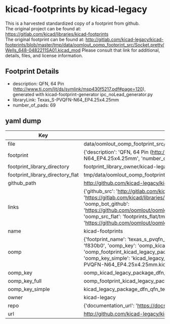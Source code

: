 # kicad-footprints by kicad-legacy  
This is a harvested standardized copy of a footprint from github.  
The original project can be found at:  
https://gitlab.com/kicad/libraries/kicad-footprints  
The original footprint can be found at:
http://gitlab.com/kicad-legacy/kicad-footprints/blob/master/tmp/data/oomlout_oomp_footprint_src/Socket.pretty/Wells_648-0482211SA01.kicad_mod
Please consult that link for additional, details, files, and license information.  
## Footprint Details
* description: QFN, 64 Pin (http://www.ti.com/lit/ds/symlink/msp430f5217.pdf#page=120), generated with kicad-footprint-generator ipc_noLead_generator.py  
* libraryLink: Texas_S-PVQFN-N64_EP4.25x4.25mm  
* number_of_pads: 69  
## yaml dump  
| Key | Value |  
| --- | --- |  
| file | data/oomlout_oomp_footprint_src/kicad-footprints/Package_DFN_QFN.pretty/Texas_S-PVQFN-N64_EP4.25x4.25mm.kicad_mod |  
| footprint | {'description': 'QFN, 64 Pin (http://www.ti.com/lit/ds/symlink/msp430f5217.pdf#page=120), generated with kicad-footprint-generator ipc_noLead_generator.py', 'libraryLink': 'Texas_S-PVQFN-N64_EP4.25x4.25mm', 'number_of_pads': 69} |  
| footprint_library_directory | footprint_library_owner/kicad-legacy_kicad-footprints |  
| footprint_library_directory_flat | tmp/data/oomlout_oomp_footprint_src/footprints_flat/kicad_legacy_package_dfn_qfn_texas_s_pvqfn_n64_ep4_25x4_25mm/working |  
| github_path | http://github.com/kicad-legacy/kicad-footprints/blob/master/tmp/data/oomlout_oomp_footprint_src/Package_DFN_QFN.pretty/Texas_S-PVQFN-N64_EP4.25x4.25mm.kicad_mod |  
| links | {'github_src': 'http://gitlab.com/kicad-legacy/kicad-footprints/blob/master/tmp/data/oomlout_oomp_footprint_src/Socket.pretty/Wells_648-0482211SA01.kicad_mod', 'github_src_repo': 'https://gitlab.com/kicad/libraries/kicad-footprints', 'oomp_bot': 'tmp/data/oomlout_oomp_footprint_src/footprints/kicad_legacy_package_dfn_qfn_texas_s_pvqfn_n64_ep4_25x4_25mm/working', 'oomp_bot_github': 'https://github.com/oomlout/oomlout_oomp_footprint_bot/tree/main/tmp/data/oomlout_oomp_footprint_src/footprints/kicad_legacy_package_dfn_qfn_texas_s_pvqfn_n64_ep4_25x4_25mm/working', 'oomp_src_flat': 'footprints_flat/tmp/data/oomlout_oomp_footprint_src/footprints_flat/kicad_legacy_package_dfn_qfn_texas_s_pvqfn_n64_ep4_25x4_25mm/working', 'oomp_src_flat_github': 'https://github.com/oomlout/oomlout_oomp_footprint_src/tree/main/tmp/data/oomlout_oomp_footprint_src/footprints_flat/kicad_legacy_package_dfn_qfn_texas_s_pvqfn_n64_ep4_25x4_25mm/working'} |  
| name | kicad-footprints |  
| oomp | {'footprint_name': 'texas_s_pvqfn_n64_ep4_25x4_25mm', 'library_name': 'package_dfn_qfn', 'md5': 'f830b0fd16edb7f5923e0129d21872d2', 'md5_10': 'f830b0fd16', 'md5_5': 'f830b', 'md5_6': 'f830b0', 'oomp_key': 'oomp_kicad_legacy_package_dfn_qfn_texas_s_pvqfn_n64_ep4_25x4_25mm', 'oomp_key_extra': 'oomp_footprint_kicad_legacy_package_dfn_qfn_texas_s_pvqfn_n64_ep4_25x4_25mm', 'oomp_key_full': 'oomp_footprint_kicad_legacy_package_dfn_qfn_texas_s_pvqfn_n64_ep4_25x4_25mm_f830b0', 'oomp_key_simple': 'kicad_legacy_package_dfn_qfn_texas_s_pvqfn_n64_ep4_25x4_25mm', 'original_filename': 'data/oomlout_oomp_footprint_src/kicad-footprints/Package_DFN_QFN.pretty/Texas_S-PVQFN-N64_EP4.25x4.25mm.kicad_mod', 'owner_name': 'kicad_legacy'} |  
| oomp_key | oomp_kicad_legacy_package_dfn_qfn_texas_s_pvqfn_n64_ep4_25x4_25mm |  
| oomp_key_full | oomp_footprint_kicad_legacy_package_dfn_qfn_texas_s_pvqfn_n64_ep4_25x4_25mm |  
| oomp_key_simple | kicad_legacy_package_dfn_qfn_texas_s_pvqfn_n64_ep4_25x4_25mm |  
| owner | kicad-legacy |  
| repo | {'documentation_url': 'https://docs.github.com/rest/repos/repos#get-a-repository', 'message': 'Not Found'} |  
| url | http://github.com/kicad-legacy/kicad-footprints |  

